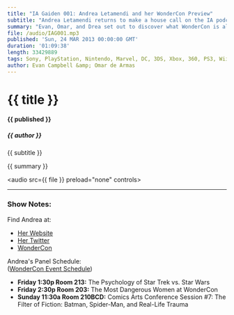 ```yaml
---
title: "IA Gaiden 001: Andrea Letamendi and her WonderCon Preview"
subtitle: "Andrea Letamendi returns to make a house call on the IA podcast and gives us a sneak preview of her upcoming panels at WonderCon 2013"
summary: "Evan, Omar, and Drea set out to discover what WonderCon is all about. Andrea Letamendi (@ArkhamAsylumDoc) is Doctor of Psychology, Con-connoisseur, and Star Wars enthusiast. She swings by the IA podcast to fill the crew in on her upcoming panels at WonderCon 2013 in Anaheim. Make a case for the age old battle of Star Wars vs Star Trek, learn what the term 'dangerous women' really means, then sit down and consider why you should care about Aquaman. All that and more. Check it out!"
file: /audio/IAG001.mp3
published: 'Sun, 24 MAR 2013 00:00:00 GMT'
duration: '01:09:38'
length: 33429889
tags: Sony, PlayStation, Nintendo, Marvel, DC, 3DS, Xbox, 360, PS3, Wii, WiiU, PS4, PSN, XBLA, 3DS, Vita, Video Games, Comics, Games, Indestructible Art, WonderCon, Andrea Letamendi
author: Evan Campbell &amp; Omar de Armas
---
```


# {{ title }}

#### {{ published }}

##### {{ author }}

{{ subtitle }}  
  
{{ summary }}  

<audio src={{ file }} preload="none" controls></audio>

- - -

### Show Notes:  ###
Find Andrea at:  
  
* [Her Website](http://www.underthemaskonline.com)  
* [Her Twitter](https://twitter.com/ArkhamAsylumDoc)  
* [WonderCon](http://www.comic-con.org/wca)  
  
Andrea's Panel Schedule:  
([WonderCon Event Schedule](http://www.comic-con.org/wca/programming-schedule))  
  
* **Friday 1:30p Room 213:** The Psychology of Star Trek vs. Star Wars
* **Friday 2:30p Room 203:** The Most Dangerous Women at WonderCon
* **Sunday 11:30a Room 210BCD:** Comics Arts Conference Session #7: The Filter of Fiction: Batman, Spider-Man, and Real-Life Trauma